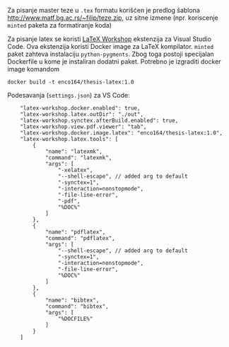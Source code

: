 Za pisanje master teze u `.tex` formatu korišćen je predlog šablona http://www.matf.bg.ac.rs/~filip/teze.zip, 
uz sitne izmene (npr. koriscenje `minted` paketa za formatiranje koda)

Za pisanje latex se koristi [LaTeX Workshop](https://marketplace.visualstudio.com/items?itemName=James-Yu.latex-workshop) ekstenzija za Visual Studio Code. Ova ekstenzija koristi Docker image za LaTeX kompilator. `minted` paket zahteva instalaciju `python-pygments`. Zbog toga postoji specijalan Dockerfile u kome je instaliran dodatni paket. Potrebno je izgraditi docker image komandom 
```
docker build -t enco164/thesis-latex:1.0
```

Podesavanja (`settings.json`) za VS Code:

```
    "latex-workshop.docker.enabled": true,
    "latex-workshop.latex.outDir": "./out",
    "latex-workshop.synctex.afterBuild.enabled": true,
    "latex-workshop.view.pdf.viewer": "tab",
    "latex-workshop.docker.image.latex": "enco164/thesis-latex:1.0",
    "latex-workshop.latex.tools": [
        {
            "name": "latexmk",
            "command": "latexmk",
            "args": [
                "-xelatex",
                "--shell-escape", // added arg to default
                "-synctex=1",
                "-interaction=nonstopmode",
                "-file-line-error",
                "-pdf",
                "%DOC%"
            ]
        },
        {
            "name": "pdflatex",
            "command": "pdflatex",
            "args": [
                "--shell-escape", // added arg to default
                "-synctex=1",
                "-interaction=nonstopmode",
                "-file-line-error",
                "%DOC%"
            ]
        },
        {
            "name": "bibtex",
            "command": "bibtex",
            "args": [
                "%DOCFILE%"
            ]
        }
    ]
```


